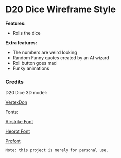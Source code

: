 <h1>D20 Dice Wireframe Style</h1>

<b>Features:</b>
-  Rolls the dice

<b>Extra features:</b>
-  The numbers are weird looking
-  Random Funny quotes created by an AI wizard
-  Roll button goes mad
-  Funky animations

<h3>Credits</h2>

<p>D20 Dice 3D model: </p>
<p><a href="https://sketchfab.com/Don42">VertexDon</a></p>

<p>Fonts: </p>
<p><a href="https://www.dafont.com/airstrike.font">Airstrike Font</a></p>
<p><a href="https://www.fontspace.com/heorot-font-f33343">Heorot Font</a></p>
<p><a href="https://www.fontspace.com/profontwindows-font-f1796">Profont</a></p>

<code>Note: this project is merely for personal use.</code>

